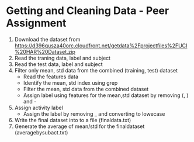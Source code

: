 Getting and Cleaning Data - Peer Assignment
===========================================

1. Download the dataset from https://d396qusza40orc.cloudfront.net/getdata%2Fprojectfiles%2FUCI%20HAR%20Dataset.zip
2. Read the traning data, label and subject
3. Read the test data, label and subject
4. Filter only mean, std data from the combined (training, test) dataset
	- Read the features data
	- Identify the mean, std index using grep
	- Filter the mean, std data from the combined dataset
	- Assign label using features for the mean,std dataset by removing (, ) and -
5. Assign activity label
	- Assign the label by removing _ and converting to lowecase
6. Write the final dataset into to a file (finaldata.txt)
7. Generate the average of mean/std for the finaldataset (averagebysubact.txt)